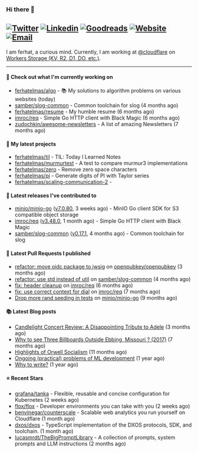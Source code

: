 ### Hi there 👋
[![Twitter](https://img.shields.io/twitter/follow/ferhatelmas_?label=Twitter&style=social)](https://twitter.com/ferhatelmas_)
[![Linkedin](https://img.shields.io/badge/LinkedIn--_.svg?style=social&logo=linkedin)](https://www.linkedin.com/in/ferhatelmas/)
[![Goodreads](https://img.shields.io/badge/goodreads--_.svg?style=social&logo=goodreads)](https://www.goodreads.com/user/show/24238914-ferhat-elmas/)
[![Website](https://img.shields.io/badge/website--_.svg?style=social&logo=rss)](https://ferhatelmas.com/)
[![Email](https://img.shields.io/badge/email--_.svg?logo=Gmail&style=social)](mailto:elmas.ferhat@gmail.com)
-----------

I am ferhat, a curious mind.
Currently, I am working at [@cloudflare](https://github.com/cloudflare) on [Workers Storage (KV, R2, D1, DO, etc.)](https://developers.cloudflare.com/products/?product-group=Storage).







-----------
#### 👷 Check out what I'm currently working on

- [ferhatelmas/algo](https://github.com/ferhatelmas/algo) - :books: My solutions to algorithm problems on various websites (today)
- [samber/slog-common](https://github.com/samber/slog-common) - Common toolchain for slog (4 months ago)
- [ferhatelmas/resume](https://github.com/ferhatelmas/resume) - My humble resume (6 months ago)
- [imroc/req](https://github.com/imroc/req) - Simple Go HTTP client with Black Magic (6 months ago)
- [zudochkin/awesome-newsletters](https://github.com/zudochkin/awesome-newsletters) - A list of amazing Newsletters (7 months ago)

#### 🌱 My latest projects

- [ferhatelmas/til](https://github.com/ferhatelmas/til) - TIL: Today I Learned Notes
- [ferhatelmas/murmurtest](https://github.com/ferhatelmas/murmurtest) - A test to compare murmur3 implementations
- [ferhatelmas/zero](https://github.com/ferhatelmas/zero) - Remove zero space characters
- [ferhatelmas/pi](https://github.com/ferhatelmas/pi) - Generate digits of PI with Taylor series
- [ferhatelmas/scaling-communication-2](https://github.com/ferhatelmas/scaling-communication-2) - 

#### 🚀 Latest releases I've contributed to

- [minio/minio-go](https://github.com/minio/minio-go) ([v7.0.80](https://github.com/minio/minio-go/releases/tag/v7.0.80), 3 weeks ago) - MinIO Go client SDK for S3 compatible object storage
- [imroc/req](https://github.com/imroc/req) ([v3.48.0](https://github.com/imroc/req/releases/tag/v3.48.0), 1 month ago) - Simple Go HTTP client with Black Magic
- [samber/slog-common](https://github.com/samber/slog-common) ([v0.17.1](https://github.com/samber/slog-common/releases/tag/v0.17.1), 4 months ago) - Common toolchain for slog

#### 🔨 Latest Pull Requests I published

- [refactor: move oidc package to jwsig](https://github.com/openpubkey/openpubkey/pull/211) on [openpubkey/openpubkey](https://github.com/openpubkey/openpubkey) (3 months ago)
- [refactor: use std instead of util](https://github.com/samber/slog-common/pull/7) on [samber/slog-common](https://github.com/samber/slog-common) (4 months ago)
- [fix: header cleanup](https://github.com/imroc/req/pull/355) on [imroc/req](https://github.com/imroc/req) (6 months ago)
- [fix: use correct context for dial](https://github.com/imroc/req/pull/341) on [imroc/req](https://github.com/imroc/req) (7 months ago)
- [Drop more rand seeding in tests](https://github.com/minio/minio-go/pull/1942) on [minio/minio-go](https://github.com/minio/minio-go) (9 months ago)

#### 📚 Latest Blog posts

- [Candlelight Concert Review: A Disappointing Tribute to Adele](https://ferhatelmas.com/candlelight-concert-review-a-disappointing-tribute-to-adele) (3 months ago)
- [Why to see Three Billboards Outside Ebbing, Missouri ? (2017)](https://ferhatelmas.com/why-to-see-three-billboards-outside-ebbing-missouri-2017) (7 months ago)
- [Highlights of Orwell Socialism](https://ferhatelmas.com/highlights-of-orwell-socialism) (11 months ago)
- [Ongoing (practical) problems of ML development](https://ferhatelmas.com/ongoing-practical-problems-of-ml-development) (1 year ago)
- [Why to write?](https://ferhatelmas.com/why-to-write) (1 year ago)

#### ⭐ Recent Stars

- [grafana/tanka](https://github.com/grafana/tanka) - Flexible, reusable and concise configuration for Kubernetes (2 weeks ago)
- [flox/flox](https://github.com/flox/flox) - Developer environments you can take with you (2 weeks ago)
- [benvinegar/counterscale](https://github.com/benvinegar/counterscale) - Scalable web analytics you run yourself on Cloudflare (1 month ago)
- [dxos/dxos](https://github.com/dxos/dxos) - TypeScript implementation of the DXOS protocols, SDK, and toolchain. (1 month ago)
- [lucasmrdt/TheBigPromptLibrary](https://github.com/lucasmrdt/TheBigPromptLibrary) - A collection of prompts, system prompts and LLM instructions (2 months ago)
